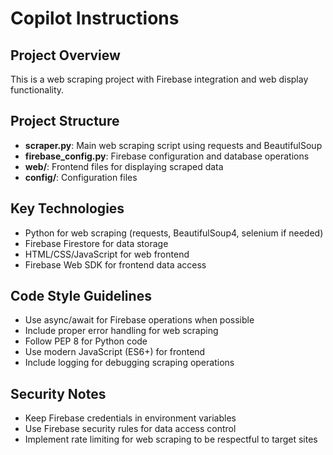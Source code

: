 # Copilot Instructions

<!-- Use this file to provide workspace-specific custom instructions to Copilot. For more details, visit https://code.visualstudio.com/docs/copilot/copilot-customization#_use-a-githubcopilotinstructionsmd-file -->

## Project Overview
This is a web scraping project with Firebase integration and web display functionality.

## Project Structure
- **scraper.py**: Main web scraping script using requests and BeautifulSoup
- **firebase_config.py**: Firebase configuration and database operations
- **web/**: Frontend files for displaying scraped data
- **config/**: Configuration files

## Key Technologies
- Python for web scraping (requests, BeautifulSoup4, selenium if needed)
- Firebase Firestore for data storage
- HTML/CSS/JavaScript for web frontend
- Firebase Web SDK for frontend data access

## Code Style Guidelines
- Use async/await for Firebase operations when possible
- Include proper error handling for web scraping
- Follow PEP 8 for Python code
- Use modern JavaScript (ES6+) for frontend
- Include logging for debugging scraping operations

## Security Notes
- Keep Firebase credentials in environment variables
- Use Firebase security rules for data access control
- Implement rate limiting for web scraping to be respectful to target sites
